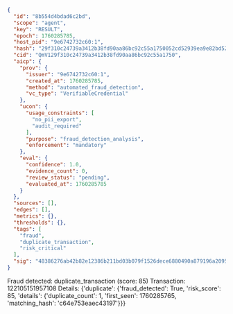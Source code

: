 ```json
{
  "id": "8b554d4bdad6c2bd",
  "scope": "agent",
  "key": "RESULT",
  "epoch": 1760285785,
  "host_pid": "9e6742732c60:1",
  "hash": "29f310c24739a3412b38fd90aa86bc92c55a1750052cd52939ea9e82bd52bd7e",
  "cid": "QmV129f310c24739a3412b38fd90aa86bc92c55a1750",
  "aicp": {
    "prov": {
      "issuer": "9e6742732c60:1",
      "created_at": 1760285785,
      "method": "automated_fraud_detection",
      "vc_type": "VerifiableCredential"
    },
    "ucon": {
      "usage_constraints": [
        "no_pii_export",
        "audit_required"
      ],
      "purpose": "fraud_detection_analysis",
      "enforcement": "mandatory"
    },
    "eval": {
      "confidence": 1.0,
      "evidence_count": 0,
      "review_status": "pending",
      "evaluated_at": 1760285785
    }
  },
  "sources": [],
  "edges": [],
  "metrics": {},
  "thresholds": {},
  "tags": [
    "fraud",
    "duplicate_transaction",
    "risk_critical"
  ],
  "sig": "48386276ab42b82e12386b211bd03b079f1526dece6880490a879196a2095b57"
}
```

Fraud detected: duplicate_transaction (score: 85)
Transaction: 122105151957108
Details: {'duplicate': {'fraud_detected': True, 'risk_score': 85, 'details': {'duplicate_count': 1, 'first_seen': 1760285765, 'matching_hash': 'c64e753eaec43197'}}}